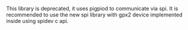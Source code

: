 This library is deprecated, it uses pigpiod to communicate via spi.
It is recommended to use the new spi library with gpx2 device implemented inside using spidev c api.
